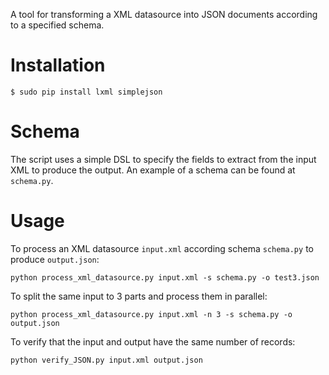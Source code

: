 A tool for transforming a XML datasource into JSON documents according to a specified schema.

# Installation

    $ sudo pip install lxml simplejson

# Schema

The script uses a simple DSL to specify the fields to extract from the input XML to produce the output. An example of a schema can be found at `schema.py`.

# Usage

To process an XML datasource `input.xml` according schema `schema.py` to produce `output.json`:

    python process_xml_datasource.py input.xml -s schema.py -o test3.json

To split the same input to 3 parts and process them in parallel:

    python process_xml_datasource.py input.xml -n 3 -s schema.py -o output.json

To verify that the input and output have the same number of records:

    python verify_JSON.py input.xml output.json
